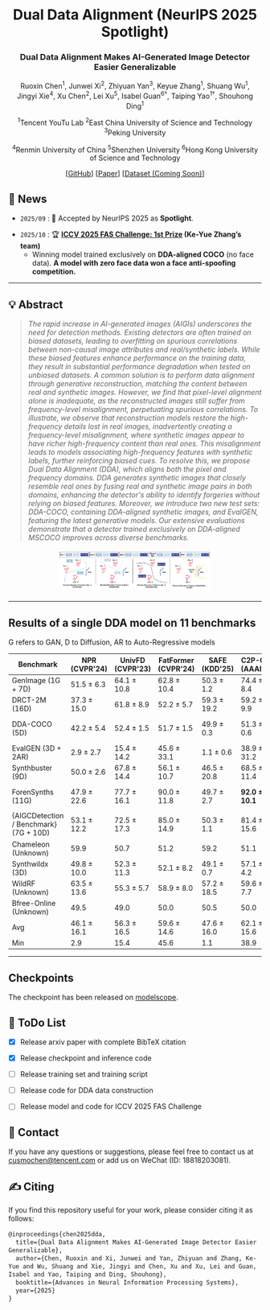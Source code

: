 <div align="center">
<h1> Dual Data Alignment (NeurIPS 2025 Spotlight)</h1>
<h3>Dual Data Alignment Makes AI-Generated Image Detector Easier Generalizable</h3>

Ruoxin Chen<sup>1</sup>, Junwei Xi<sup>2</sup>, Zhiyuan Yan<sup>3</sup>, Keyue Zhang<sup>1</sup>, Shuang Wu<sup>1</sup>,  
Jingyi Xie<sup>4</sup>, Xu Chen<sup>2</sup>, Lei Xu<sup>5</sup>, Isabel Guan<sup>6†</sup>, Taiping Yao<sup>1†</sup>, Shouhong Ding<sup>1</sup>


<sup>1</sup>Tencent YouTu Lab
<sup>2</sup>East China University of Science and Technology
<sup>3</sup>Peking University

<sup>4</sup>Renmin University of China
<sup>5</sup>Shenzhen University
<sup>6</sup>Hong Kong University of Science and Technology


[[GitHub](https://github.com/roy-ch/Dual-Data-Alignment)] [[Paper](https://arxiv.org/abs/2505.14359)] [[Dataset (Coming Soon)]()]

</div>

## 📣 News

- `2025/09` : 🎉 Accepted by NeurIPS 2025 as **Spotlight**.
<!-- - `2025/08` : 🏆 DDA (Ke-Yue Zhang's team) wins **1st Prize** at the [The 6th Face Anti-Spoofing Workshop: Unified Physical-Digital Attacks Detection@ICCV2025]((https://sites.google.com/view/face-anti-spoofing-challenge/winners-results/challengeiccv2025)) ! Notably, 🔥 our winner model is exclusively trained on DDA-aligned COCO, without using any competition-provided face data. **A model trained with no face data wins a face anti-spoofing competition**.-->
- `2025/10` : 🏆 **[ICCV 2025 FAS Challenge: 1st Prize](https://sites.google.com/view/face-anti-spoofing-challenge/winners-results/challengeiccv2025) (Ke-Yue Zhang’s team)**
  * Winning model trained exclusively on **DDA-aligned COCO** (no face data). **A model with zero face data won a face anti-spoofing competition.**
---


## 💡 Abstract

> *The rapid increase in AI-generated images (AIGIs) underscores the need for detection methods. Existing detectors are often trained on biased datasets, leading to overfitting on spurious correlations between non-causal image attributes and real/synthetic labels. While these biased features enhance performance on the training data, they result in substantial performance degradation when tested on unbiased datasets. A common solution is to perform data alignment through generative reconstruction, matching the content between real and synthetic images. However, we find that pixel-level alignment alone is inadequate, as the reconstructed images still suffer from frequency-level misalignment, perpetuating spurious correlations. To illustrate, we observe that reconstruction models restore the high-frequency details lost in real images, inadvertently creating a frequency-level misalignment, where synthetic images appear to have richer high-frequency content than real ones. This misalignment leads to models associating high-frequency features with synthetic labels, further reinforcing biased cues. To resolve this, we propose Dual Data Alignment (DDA), which aligns both the pixel and frequency domains. DDA generates synthetic images that closely resemble real ones by fusing real and synthetic image pairs in both domains, enhancing the detector's ability to identify forgeries without relying on biased features. Moreover, we introduce two new test sets: DDA-COCO, containing DDA-aligned synthetic images, and EvalGEN, featuring the latest generative models. Our extensive evaluations demonstrate that a detector trained exclusively on DDA-aligned MSCOCO improves across diverse benchmarks.*


<!-- 两图一行：bias 左边，benchmark 右边 -->
<!-- <div style="display:flex; justify-content:space-between; align-items:center; margin:20px 0;">
    <img src="assets/bias.png" style="max-width:48%; height:auto;" />
    <img src="assets/BenchmarkComparison.png" style="max-width:48%; height:auto;" />
</div> -->

<!-- motivation 居中 -->
<div style="text-align:center; margin:20px 0;">
    <img src="assets/motivation.png" style="max-width:60%; height:auto;" />
</div>

---
## Results of a single DDA model on 11 benchmarks
G refers to GAN, D to Diffusion, AR to Auto-Regressive models

| Benchmark | NPR (CVPR'24) | UnivFD (CVPR'23) | FatFormer (CVPR'24) | SAFE (KDD'25) | C2P-CLIP (AAAI'25) | AIDE (ICLR'25) | DRCT (ICML'24) | AlignedForensics (ICLR'25) | DDA (ours) |
| --- | --- | --- | --- | --- | --- | --- | --- | --- | --- |
| GenImage (1G + 7D) | 51.5 ± 6.3 | 64.1 ± 10.8 | 62.8 ± 10.4 | 50.3 ± 1.2 | 74.4 ± 8.4 | 61.2 ± 11.9 | 84.7 ± 2.7 | 79.0 ± 22.7 | **91.7 ± 7.8** |
| DRCT-2M (16D) | 37.3 ± 15.0 | 61.8 ± 8.9 | 52.2 ± 5.7 | 59.3 ± 19.2 | 59.2 ± 9.9 | 64.6 ± 11.8 | 90.5 ± 7.4 | 95.5 ± 6.1 | **98.1 ± 1.4** |
| DDA-COCO (5D) | 42.2 ± 5.4 | 52.4 ± 1.5 | 51.7 ± 1.5 | 49.9 ± 0.3 | 51.3 ± 0.6 | 50.0 ± 0.4 | 60.2 ± 4.3 | 86.5 ± 19.1 | **92.2 ± 10.6** |
| EvalGEN (3D + 2AR) | 2.9 ± 2.7 | 15.4 ± 14.2 | 45.6 ± 33.1 | 1.1 ± 0.6 | 38.9 ± 31.2 | 19.1 ± 11.1 | 77.8 ± 5.4 | 68.0 ± 20.7 | **97.2 ± 4.2** |
| Synthbuster (9D) | 50.0 ± 2.6 | 67.8 ± 14.4 | 56.1 ± 10.7 | 46.5 ± 20.8 | 68.5 ± 11.4 | 53.9 ± 18.6 | 84.8 ± 3.6 | 77.4 ± 25.0 | **90.1 ± 5.6** |
| ForenSynths (11G) | 47.9 ± 22.6 | 77.7 ± 16.1 | 90.0 ± 11.8 | 49.7 ± 2.7 | **92.0 ± 10.1** | 59.4 ± 24.6 | 73.9 ± 13.4 | 53.9 ± 7.1 | 81.4 ± 13.9 |
| {AIGCDetection / Benchmark} (7G + 10D) | 53.1 ± 12.2 | 72.5 ± 17.3 | 85.0 ± 14.9 | 50.3 ± 1.1 | 81.4 ± 15.6 | 63.6 ± 13.9 | 81.4 ± 12.2 | 66.6 ± 21.6 | **87.8 ± 12.6** |
| Chameleon (Unknown) | 59.9 | 50.7 | 51.2 | 59.2 | 51.1 | 63.1 | 56.6 | 71.0 | **82.4** |
| Synthwildx (3D) | 49.8 ± 10.0 | 52.3 ± 11.3 | 52.1 ± 8.2 | 49.1 ± 0.7 | 57.1 ± 4.2 | 48.8 ± 0.8 | 55.1 ± 1.8 | 78.8 ± 17.8 | **90.9 ± 3.1** |
| WildRF (Unknown) | 63.5 ± 13.6 | 55.3 ± 5.7 | 58.9 ± 8.0 | 57.2 ± 18.5 | 59.6 ± 7.7 | 58.4 ± 12.9 | 50.6 ± 3.5 | 80.1 ± 10.3 | **90.3 ± 3.5** |
| Bfree-Online (Unknown) | 49.5 | 49.0 | 50.0 | 50.5 | 50.0 | 53.1 | 55.7 | 68.5 | **95.1** |
| Avg | 46.1 ± 16.1 | 56.3 ± 16.5 | 59.6 ± 14.6 | 47.6 ± 16.0 | 62.1 ± 15.6 | 54.1 ± 12.8 | 70.1 ± 14.6 | 75.0 ± 11.1 | **90.7 ± 5.3** |
| Min | 2.9 | 15.4 | 45.6 | 1.1 | 38.9 | 19.1 | 50.6 | 53.9 | **81.4** |

---

## Checkpoints

The checkpoint has been released on [modelscope](https://modelscope.cn/datasets/roych1997/Dual_Data_Alignment/files).


## 🎯 ToDo List <a name="todo"></a>

- [x] Release arxiv paper with complete BibTeX citation
- [x] Release checkpoint and inference code
- [ ] Release training set and training script
- [ ] Release code for DDA data construction
- [ ] Release model and code for ICCV 2025 FAS Challenge


## 📨 Contact

If you have any questions or suggestions, please feel free to contact us 
at [cusmochen@tencent.com](cusmochen@tencent.com) or add us on WeChat (ID: 18818203081).

## ✍️ Citing
If you find this repository useful for your work, please consider citing it as follows:
```
@inproceedings{chen2025dda,
  title={Dual Data Alignment Makes AI-Generated Image Detector Easier Generalizable},
  author={Chen, Ruoxin and Xi, Junwei and Yan, Zhiyuan and Zhang, Ke-Yue and Wu, Shuang and Xie, Jingyi and Chen, Xu and Xu, Lei and Guan, Isabel and Yao, Taiping and Ding, Shouhong},
  booktitle={Advances in Neural Information Processing Systems},
  year={2025}
}
```
